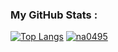### My GitHub Stats : <br/>
[![Top Langs](https://github-readme-stats.vercel.app/api/top-langs/?username=na0495&layout=compact)](https://github.com/na0495/github-readme-stats)
[![na0495](https://github-readme-stats.vercel.app/api/wakatime?username=na0495)](https://github.com/na0495/github-readme-stats)
